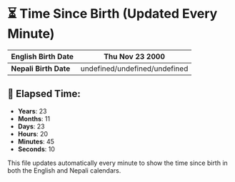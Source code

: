 # ⏳ Time Since Birth (Updated Every Minute)

| **English Birth Date** | Thu Nov 23 2000 |
|------------------------|-------------------------------------|
| **Nepali Birth Date**  | undefined/undefined/undefined                  |

## 📅 Elapsed Time:

- **Years**: 23
- **Months**: 11
- **Days**: 23
- **Hours**: 20
- **Minutes**: 45
- **Seconds**: 10

This file updates automatically every minute to show the time since birth in both the English and Nepali calendars.